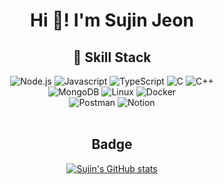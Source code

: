 <!--
**mack-10/mack-10** is a ✨ _special_ ✨ repository because its `README.md` (this file) appears on your GitHub profile.

Here are some ideas to get you started:
-->

<h1 align="center">Hi 🐯! I'm Sujin Jeon</h1>

<!-- Skill Stack -->
<h2 align="center">🔧 Skill Stack</h3>
  
<div class="language" align="center">
  <img alt="Node.js" src ="https://img.shields.io/badge/Node.js-339933?style=for-the-badge&logo=Node.js&logoColor=white">
  <img alt="Javascript" src ="https://img.shields.io/badge/JavaScript-F7DF1E?style=for-the-badge&logo=JavaScript&logoColor=white">
  <img alt="TypeScript" src="https://img.shields.io/badge/TypeScript-3178C6?style=for-the-badge&logo=TypeScript&logoColor=white">
  <img alt="C" src="https://img.shields.io/badge/C-A8B9CC?style=for-the-badge&logo=C&logoColor=white">
  <img alt="C++" src="https://img.shields.io/badge/C++-00599C?style=for-the-badge&logo=C++%2B%2B&logoColor=white">
</div>
  
<div class="skills" align="center">
  <img alt="MongoDB" src="https://img.shields.io/badge/MongoDB-47A248?style=for-the-badge&logo=MongoDB&logoColor=white">
  <img alt="Linux" src="https://img.shields.io/badge/Linux-FCC624?style=for-the-badge&logo=Linux&logoColor=white">
  <img alt="Docker" src="https://img.shields.io/badge/Docker-2496ED?style=for-the-badge&logo=Docker&logoColor=white">
</div>

<div class="" align="center">
  <img alt="Postman" src="https://img.shields.io/badge/Postman-FF6C37?style=for-the-badge&logo=Postman&logoColor=white">
  <img alt="Notion" src="https://img.shields.io/badge/Notion-000000?style=for-the-badge&logo=Notion&logoColor=white">
</div>

<br/>

<!-- BADGE -->
<div align="center">
  
<h2 align="center">Badge</h2>
  
[![Sujin's GitHub stats](https://github-readme-stats.vercel.app/api?username=mackerel-10)](https://github.com/mackerel-10/github-readme-stats)

</div>
